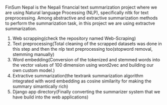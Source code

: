 FinSum Nepal is the Nepali financial text summarization project where we are using Natural language Processing (NLP), specifically nltk for text preprocessing.
Among abstractive and extractive summarization methods to perform the summarization task,
in this project we are using extractve summarization.

1. Web scrapping(check the repository named Web-Scraping)
2. Text preprocessing(Total cleaning of the scrapped datasets was done in this step and then the nlp text preprocessing too(stopword removal, stemming manually)
3. Word embedding(Conversion of the tokenized and stemmed words into the vector values of 100 dimension using word2vec and building our own custom model.)
4. Extractive summarization(the textrank summarization algorithm integrated with word embedding as cosine similarity for making the summary simantically rich)
5. Django app directory(Finally converting the summarizer system that we have build into the web applications)
